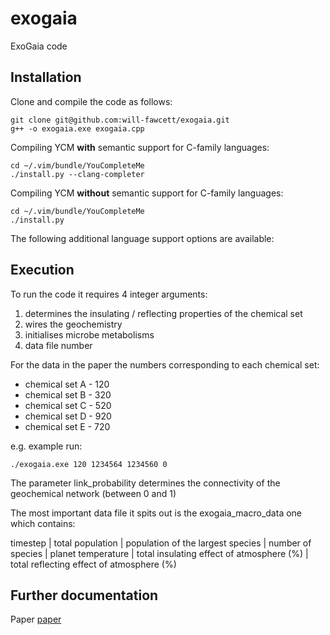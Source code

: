 exogaia
============
ExoGaia code

Installation
------------
Clone and compile the code as follows:

    git clone git@github.com:will-fawcett/exogaia.git
    g++ -o exogaia.exe exogaia.cpp


Compiling YCM **with** semantic support for C-family languages:

    cd ~/.vim/bundle/YouCompleteMe
    ./install.py --clang-completer

Compiling YCM **without** semantic support for C-family languages:

    cd ~/.vim/bundle/YouCompleteMe
    ./install.py

The following additional language support options are available:

Execution
---------

To run the code it requires 4 integer arguments:
1. determines the insulating / reflecting properties of the chemical set
2. wires the geochemistry
3. initialises microbe metabolisms 
4. data file number

For the data in the paper the numbers corresponding to each chemical set:
- chemical set A - 120
- chemical set B - 320
- chemical set C - 520
- chemical set D - 920
- chemical set E - 720

e.g. example run:

`./exogaia.exe 120 1234564 1234560 0`

The parameter link_probability determines the connectivity of the geochemical network (between 0 and 1)

The most important data file it spits out is the exogaia_macro_data one which contains: 

timestep | total population | population of the largest species | number of species | planet temperature | total insulating effect of atmosphere (%) | total reflecting effect of atmosphere (%)

Further documentation 
---------------------
Paper [paper][]

[paper]: https://academic.oup.com/mnras/article/477/1/727/4935177


